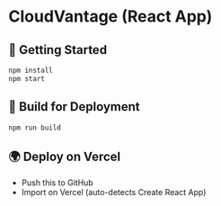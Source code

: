 # CloudVantage (React App)

## 🚀 Getting Started

```bash
npm install
npm start
```

## 🔧 Build for Deployment

```bash
npm run build
```

## 🌍 Deploy on Vercel

- Push this to GitHub
- Import on Vercel (auto-detects Create React App)
